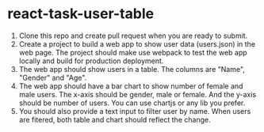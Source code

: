 # react-task-user-table

1. Clone this repo and create pull request when you are ready to submit.
2. Create a project to build a web app to show user data (users.json) in the web page. The project should make use webpack to test the web app locally and build for production deployment.
3. The web app should show users in a table. The columns are "Name", "Gender" and "Age". 
4. The web app should have a bar chart to show number of female and male users. The x-axis should be gender, male or female. And the y-axis should be number of users. You can use chartjs or any lib you prefer.
5. You should also provide a text input to filter user by name. When users are fitered, both table and chart should reflect the change.
